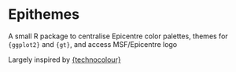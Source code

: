 # Epithemes

A small R package to centralise Epicentre color palettes, themes for `{ggplot2}` and `{gt}`, and access MSF/Epicentre logo

Largely inspired by [{technocolour}](https://github.com/sophiemeakin/technocolour) 
